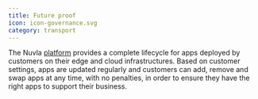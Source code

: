 ```yaml
---
title: Future proof
icon: icon-governance.svg
category: transport
---
```


The Nuvla [platform](/platform) provides a complete lifecycle for apps deployed by customers on their edge and cloud infrastructures. Based on customer settings, apps are updated regularly and customers can add, remove and swap apps at any time, with no penalties, in order to ensure they have the right apps to support their business.

